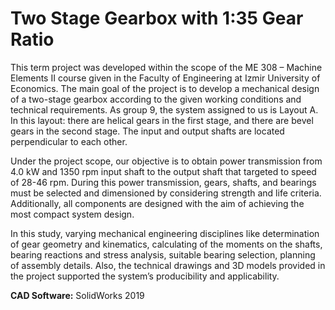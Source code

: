 # Two Stage Gearbox with 1:35 Gear Ratio

This term project was developed within the scope of the ME 308 – Machine Elements II course given in the Faculty of Engineering at Izmir University of Economics. The main goal of the project is to develop a mechanical design of a two-stage gearbox according to the given working conditions and technical requirements. As group 9, the system assigned to us is Layout A. In this layout: there are helical gears in the first stage, and there are bevel gears in the second stage. The input and output shafts are located perpendicular to each other.

Under the project scope, our objective is to obtain power transmission from 4.0 kW and 1350 rpm input shaft to the output shaft that targeted to speed of 28-46 rpm. During this power transmission, gears, shafts, and bearings must be selected and dimensioned by considering strength and life criteria. Additionally, all components are designed with the aim of achieving the most compact system design.

In this study, varying mechanical engineering disciplines like determination of gear geometry and kinematics, calculating of the moments on the shafts, bearing reactions and stress analysis, suitable bearing selection, planning of assembly details. Also, the technical drawings and 3D models provided in the project supported the system’s producibility and applicability.

**CAD Software:** SolidWorks 2019
